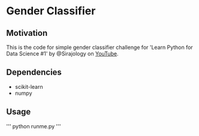 # Gender Classifier

## Motivation

This is the code for simple gender classifier challenge for 'Learn Python for Data Science #1' by @Sirajology on [YouTube](https://youtu.be/o_OZdbCzHUA).


## Dependencies

* scikit-learn
* numpy

## Usage

'''
python runme.py
'''
